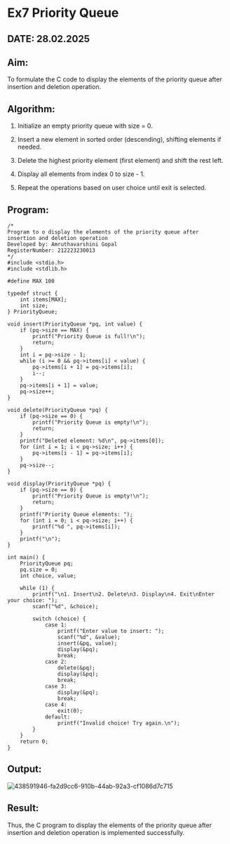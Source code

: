 # Ex7 Priority Queue

## DATE: 28.02.2025

## Aim:

To formulate the C code to display the elements of the priority queue after insertion and deletion operation.

## Algorithm:

1. Initialize an empty priority queue with size = 0.

2. Insert a new element in sorted order (descending), shifting elements if needed.

3. Delete the highest priority element (first element) and shift the rest left.

4. Display all elements from index 0 to size - 1.

5. Repeat the operations based on user choice until exit is selected.

## Program:
```
/*
Program to o display the elements of the priority queue after insertion and deletion operation
Developed by: Amruthavarshini Gopal 
RegisterNumber: 212223230013  
*/
#include <stdio.h>
#include <stdlib.h>

#define MAX 100

typedef struct {
    int items[MAX];
    int size;
} PriorityQueue;

void insert(PriorityQueue *pq, int value) {
    if (pq->size == MAX) {
        printf("Priority Queue is full!\n");
        return;
    }
    int i = pq->size - 1;
    while (i >= 0 && pq->items[i] < value) {
        pq->items[i + 1] = pq->items[i];
        i--;
    }
    pq->items[i + 1] = value;
    pq->size++;
}

void delete(PriorityQueue *pq) {
    if (pq->size == 0) {
        printf("Priority Queue is empty!\n");
        return;
    }
    printf("Deleted element: %d\n", pq->items[0]);
    for (int i = 1; i < pq->size; i++) {
        pq->items[i - 1] = pq->items[i];
    }
    pq->size--;
}

void display(PriorityQueue *pq) {
    if (pq->size == 0) {
        printf("Priority Queue is empty!\n");
        return;
    }
    printf("Priority Queue elements: ");
    for (int i = 0; i < pq->size; i++) {
        printf("%d ", pq->items[i]);
    }
    printf("\n");
}

int main() {
    PriorityQueue pq;
    pq.size = 0;
    int choice, value;

    while (1) {
        printf("\n1. Insert\n2. Delete\n3. Display\n4. Exit\nEnter your choice: ");
        scanf("%d", &choice);

        switch (choice) {
            case 1:
                printf("Enter value to insert: ");
                scanf("%d", &value);
                insert(&pq, value);
                display(&pq);
                break;
            case 2:
                delete(&pq);
                display(&pq);
                break;
            case 3:
                display(&pq);
                break;
            case 4:
                exit(0);
            default:
                printf("Invalid choice! Try again.\n");
        }
    }
    return 0;
}
```

## Output:

![438591946-fa2d9cc6-910b-44ab-92a3-cf1086d7c715](https://github.com/user-attachments/assets/49adc2bf-c9d2-4832-a558-8b813573a22d)


## Result:

Thus, the C program to display the elements of the priority queue after insertion and deletion operation is implemented successfully.
